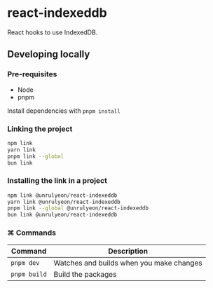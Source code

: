 # react-indexeddb

React hooks to use IndexedDB.

## Developing locally

### Pre-requisites

- Node
- pnpm

Install dependencies with `pnpm install`

### Linking the project

```bash
npm link
yarn link
pnpm link --global
bun link
```

### Installing the link in a project

```bash
npm link @unrulyeon/react-indexeddb
yarn link @unrulyeon/react-indexeddb
pnpm link --global @unrulyeon/react-indexeddb
bun link @unrulyeon/react-indexeddb
```

### ⌘ Commands

| Command      | Description                              |
| ------------ | ---------------------------------------- |
| `pnpm dev`   | Watches and builds when you make changes |
| `pnpm build` | Build the packages                       |
